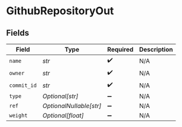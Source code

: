# GithubRepositoryOut


## Fields

| Field                   | Type                    | Required                | Description             |
| ----------------------- | ----------------------- | ----------------------- | ----------------------- |
| `name`                  | *str*                   | :heavy_check_mark:      | N/A                     |
| `owner`                 | *str*                   | :heavy_check_mark:      | N/A                     |
| `commit_id`             | *str*                   | :heavy_check_mark:      | N/A                     |
| `type`                  | *Optional[str]*         | :heavy_minus_sign:      | N/A                     |
| `ref`                   | *OptionalNullable[str]* | :heavy_minus_sign:      | N/A                     |
| `weight`                | *Optional[float]*       | :heavy_minus_sign:      | N/A                     |